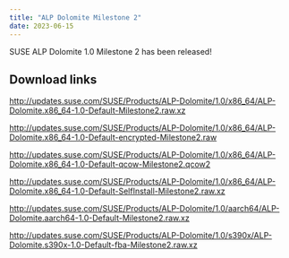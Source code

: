 ```yaml
---
title: "ALP Dolomite Milestone 2"
date: 2023-06-15
---
```

<!-- <section class="intro">
    <div class="bg-primary">
      <div class="wrap grid-one">
        <div>
          <h1 style="color: white;">SUSE Adaptable Linux Platform</h1>
          <h3 style="color: white;">The container-native workload-focused OS</h3>
        </div>
      </div>
    </div>
  
    <div class="folder">
      <h4 style="color: white;">Great for</h4>
      <div class="bg-light grid-dynamic text-center">
        <h5>Cloud</h5>
        <h5>Developers</h5>
        <h5>Container-native workloads</h5>
      </div>
    </div>
</section> -->

SUSE ALP Dolomite 1.0 Milestone 2 has been released!

## Download links

http://updates.suse.com/SUSE/Products/ALP-Dolomite/1.0/x86_64/ALP-Dolomite.x86_64-1.0-Default-Milestone2.raw.xz

http://updates.suse.com/SUSE/Products/ALP-Dolomite/1.0/x86_64/ALP-Dolomite.x86_64-1.0-Default-encrypted-Milestone2.raw

http://updates.suse.com/SUSE/Products/ALP-Dolomite/1.0/x86_64/ALP-Dolomite.x86_64-1.0-Default-qcow-Milestone2.qcow2

http://updates.suse.com/SUSE/Products/ALP-Dolomite/1.0/x86_64/ALP-Dolomite.x86_64-1.0-Default-SelfInstall-Milestone2.raw.xz


http://updates.suse.com/SUSE/Products/ALP-Dolomite/1.0/aarch64/ALP-Dolomite.aarch64-1.0-Default-Milestone2.raw.xz

http://updates.suse.com/SUSE/Products/ALP-Dolomite/1.0/s390x/ALP-Dolomite.s390x-1.0-Default-fba-Milestone2.raw.xz
